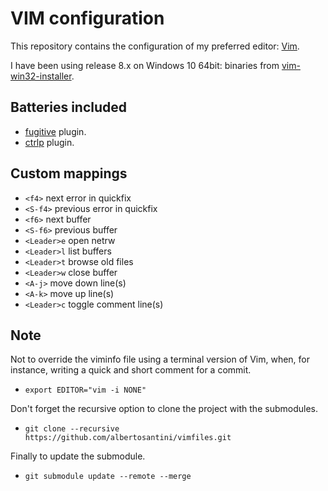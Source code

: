 VIM configuration
=================

This repository contains the configuration of my preferred editor:
[Vim](http://www.vim.org/).

I have been using release 8.x on Windows 10 64bit: binaries from
[vim-win32-installer](https://github.com/vim/vim-win32-installer).

## Batteries included

- [fugitive](https://github.com/tpope/vim-fugitive) plugin.
- [ctrlp](https://github.com/ctrlpvim/ctrlp.vim) plugin.

## Custom mappings

- `<f4>` next error in quickfix
- `<S-f4>` previous error in quickfix
- `<f6>` next buffer
- `<S-f6>` previous buffer
- `<Leader>e` open netrw
- `<Leader>l` list buffers
- `<Leader>t` browse old files
- `<Leader>w` close buffer
- `<A-j>` move down line(s)
- `<A-k>` move up line(s)
- `<Leader>c` toggle comment line(s)

## Note

Not to override the viminfo file using a terminal version of Vim, when,
for instance, writing a quick and short comment for a commit.

- `export EDITOR="vim -i NONE"`

Don't forget the recursive option to clone the project with the submodules.

- `git clone --recursive https://github.com/albertosantini/vimfiles.git`

Finally to update the submodule.

- `git submodule update --remote --merge`
